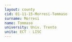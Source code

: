 ```yaml
---
layout: county 
cid: 01-11-15-Morresi-Tommaso
surname: Morresi
name: Tommaso
university: Univ. Trento
unita: ECT - LISC
---
```

